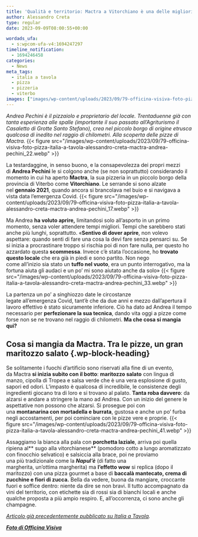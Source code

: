 ```yaml
---
title: 'Qualità e territorio: Mactra a Vitorchiano è una delle migliori pizzerie del viterbese'
author: Alessandro Creta
type: regular
date: 2023-09-09T08:00:55+00:00

wordads_ufa:
  - s:wpcom-ufa-v4:1694247297
timeline_notification:
  - 1694246458
categories:
  - News
meta_tags:
  - italia a tavola
  - pizza
  - pizzeria
  - viterbo
images: ["images/wp-content/uploads/2023/09/79-officina-visiva-foto-pizza-italia-a-tavola-alessandro-creta-mactra-andrea-pechini_23.webp"]
---
```

_Andrea Pechini è il pizzaiolo e proprietario del locale. Trentaduenne già con tanta esperienza alle spalle (importante il suo passato all&#8217;Agriturismo il Casaletto di Grotte Santo Stefano), crea nel piccolo borgo di origine etrusca qualcosa di inedito nel raggio di chilometri. Alla scoperta delle pizze di Mactra._
{{< figure src="/images/wp-content/uploads/2023/09/79-officina-visiva-foto-pizza-italia-a-tavola-alessandro-creta-mactra-andrea-pechini_22.webp" >}}
 

La testardaggine, in senso buono, e la consapevolezza dei propri mezzi di&nbsp;**Andrea&nbsp;Pechini**&nbsp;le si colgono&nbsp;anche (se non soprattutto) considerando il momento in cui ha aperto&nbsp;**Mactra**, la sua pizzeria in un piccolo borgo della provincia di Viterbo come&nbsp;**Vitorchiano**. Le serrande si sono alzate nel&nbsp;**gennaio 2021**, quando ancora si brancolava nel buio e si navigava a vista data&nbsp;l’emergenza&nbsp;Covid.
{{< figure src="/images/wp-content/uploads/2023/09/79-officina-visiva-foto-pizza-italia-a-tavola-alessandro-creta-mactra-andrea-pechini_17.webp" >}}
 

Ma Andrea&nbsp;**ha voluto aprire,**&nbsp;limitandosi solo&nbsp;all’asporto&nbsp;in un primo momento, senza voler attendere tempi migliori. Tempi che sarebbero stati anche&nbsp;più&nbsp;lunghi, soprattutto. «**Sentivo di dover aprire**, non volevo aspettare: quando senti di fare una cosa la devi fare senza pensarci su. Se si inizia a&nbsp;procrastinare&nbsp;troppo si rischia poi di non fare nulla, per questo ho azzardato questa&nbsp;**scommessa**. Invece&nbsp;c’è&nbsp;stata&nbsp;l’occasione, ho&nbsp;**trovato questo locale**&nbsp;che era&nbsp;già&nbsp;in piedi e sono partito. Non nego come&nbsp;all’inizio&nbsp;sia stato un&nbsp;**tuffo nel vuoto**, era un punto interrogativo, ma la fortuna aiuta gli audaci e un po’ mi sono aiutato anche da solo»
{{< figure src="/images/wp-content/uploads/2023/09/79-officina-visiva-foto-pizza-italia-a-tavola-alessandro-creta-mactra-andrea-pechini_33.webp" >}}
 

La partenza un po’ a singhiozzo date le circostanze legate&nbsp;all’emergenza&nbsp;Covid,&nbsp;tant’è&nbsp;che da due anni e mezzo&nbsp;dall’apertura&nbsp;il lavoro effettivo è stato sicuramente inferiore.&nbsp;Ciò&nbsp;ha dato ad Andrea il tempo necessario per&nbsp;**perfezionare la sua tecnica**, dando vita oggi a pizze come forse non se ne trovano&nbsp;nel raggio di chilometri.&nbsp;**Ma che cosa si mangia qui?**

## Cosa si mangia da&nbsp;Mactra. Tra le pizze, un gran maritozzo salato {.wp-block-heading}

Se solitamente i fuochi&nbsp;d’artificio&nbsp;sono riservati alla fine di un evento, da&nbsp;Mactra&nbsp;**si inizia subito con il botto**:&nbsp;**maritozzo salato**&nbsp;con lingua di manzo, cipolla di&nbsp;Tropea&nbsp;e salsa verde che è una vera esplosione di gusto, sapori ed odori.&nbsp;L’impasto&nbsp;è qualcosa di incredibile, le consistenze degli ingredienti giocano tra di loro e si trovano al palato.&nbsp;**Tanta roba davvero**: da alzarsi e andare a stringere la mano ad Andrea. Con un inizio del genere le aspettative non possono che alzarsi.&nbsp;Si prosegue poi con una&nbsp;**montanarina&nbsp;con mortadella e&nbsp;burrata**, gustosa e anche un po’ furba negli accostamenti, per poi cominciare con le pizze vere e proprie.
{{< figure src="/images/wp-content/uploads/2023/09/79-officina-visiva-foto-pizza-italia-a-tavola-alessandro-creta-mactra-andrea-pechini_41.webp" >}}
 

Assaggiamo la bianca alla pala con&nbsp;**porchetta laziale**, arriva poi quella ripiena al**&nbsp;sugo alla&nbsp;vitorchianese**&nbsp;(pomodoro cotto a lungo aromatizzato con finocchio selvatico) e salsiccia alla brace, poi ne proviamo una&nbsp;più&nbsp;tradizionale come la&nbsp;_**Napul’è**_&nbsp;(di fatto una margherita,&nbsp;un’ottima&nbsp;margherita) ma&nbsp;**l’effetto&nbsp;wow**&nbsp;si replica (dopo il maritozzo) con una pizza gourmet a base di&nbsp;**baccalà&nbsp;mantecato, crema di zucchine e fiori di zucca.**&nbsp;Bella da vedere, buona da mangiare, croccante fuori e soffice dentro: niente da dire se non bravi. Il tutto accompagnato da vini del territorio, con etichette sia di rossi sia di bianchi locali e anche qualche proposta a&nbsp;più&nbsp;ampio respiro. E,&nbsp;all&#8217;occorrenza, ci sono anche gli champagne.

_<a href="https://www.italiaatavola.net/check-in/2023/9/5/migliori-pizzerie-viterbese-mactra-borgo-vitorchiano/99189/" target="_blank" rel="noreferrer noopener">Articolo già precedentemente pubblicato su Italia a Tavola</a>._

_**<a href="https://www.officinavisiva.it/" target="_blank" rel="noreferrer noopener">Foto di Officina Visiva</a>**_
